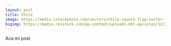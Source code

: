 ```yaml
---
layout: post
title: Chile
image: https://media.istockphoto.com/vectors/chile-square-flag-vector-flat-icon-vector-id1032082020?k=6&m=1032082020&s=170667a&w=0&h=066TJhXxn6cWg3c2JKy2kfShWC925d4wRnMQpvuENSM=
bigimg: https://media.reistock.com/wp-content/uploads-mkt-wp/sites/12/2019/05/24100954/Santiago-Chile-mountains-city-buildings-banner-1.jpg
---
```


Aca mi post
